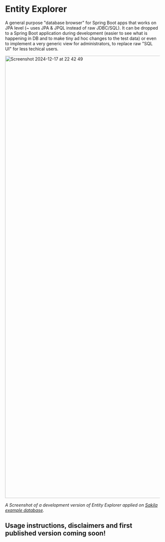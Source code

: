 # Entity Explorer

A general purpose "database browser" for Spring Boot apps that works on JPA level (~ uses JPA &amp; JPQL instead of raw JDBC/SQL). It can be dropped to a Spring Boot application during development (easier to see what is happening in DB and to make tiny ad hoc changes to the test data) or even to implement a very generic view for administrators, to replace raw "SQL UI" for less techical users.

<img width="1439" alt="Screenshot 2024-12-17 at 22 42 49" src="https://github.com/user-attachments/assets/b3479f8d-50e6-4344-a612-d636e9555dfc" />

*A Screenshot of a development version of Entity Explorer applied on [Sakila example database](https://github.com/mstahv/sakila-spring-data-jpa-starter).*

## Usage instructions, disclaimers and first published version coming soon!
